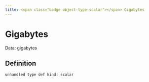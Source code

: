 ```yaml
---
title: <span class="badge object-type-scalar"></span> Gigabytes
---
```

# <span class="badge object-type-scalar"></span> Gigabytes

Data: gigabytes

## Definition

```php
unhandled type def kind: scalar
```
